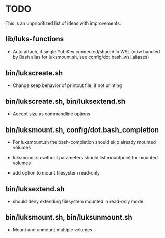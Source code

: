 # TODO

This is an unprioritized list of ideas with improvements.

## lib/luks-functions

 - Auto attach, if single YubiKey connected/shared in WSL
   (now handled by Bash alias for luksmount.sh, see config/dot.bash_wsl_aliases)

## bin/lukscreate.sh

 - Change keep behavior of printout file, if not printing

## bin/lukscreate.sh, bin/luksextend.sh

 - Accept size as commandline options

## bin/luksmount.sh, config/dot.bash_completion

 - For luksmount.sh the bash-completion should skip already mounted volumes

 - luksmount.sh without parameters should list mountpoint for mounted volumes

 - add option to mount filesystem read-only

## bin/luksextend.sh

 - should deny extending filesystem mounted in read-only mode

## bin/luksmount.sh, bin/luksunmount.sh

 - Mount and unmount multiple volumes

